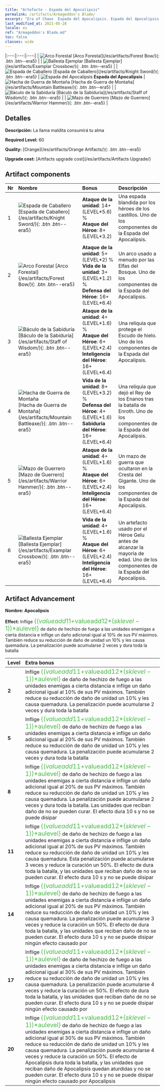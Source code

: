 ```yaml
---
title: "Artefacto - Espada del Apocalipsis"
permalink: /artifacts/Armageddon's Blade/
excerpt: "Era of Chaos  Espada del Apocalipsis. Espada del Apocalipsis La llama maldita consumirá tu alma"
last_modified_at: 2021-05-28
locale: es
ref: "Armageddon's Blade.md"
toc: false
classes: wide
---
```


  |:---:|:---:|:---:| 
  | ![Arco Forestal](/images/t/artifact_40442.png) [Arco Forestal](/es/artifacts/Forest Bow/){: .btn .btn--era5} |   | ![Ballesta Ejemplar](/images/t/artifact_40446.png) [Ballesta Ejemplar](/es/artifacts/Examplar Crossbow/){: .btn .btn--era5} | 
  | ![Espada de Caballero](/images/t/artifact_40441.png) [Espada de Caballero](/es/artifacts/Knight Sword/){: .btn .btn--era5} | ![Espada del Apocalipsis](/images/t/icon_artifact_44.png) **Espada del Apocalipsis** | ![Hacha de Guerra de Montaña](/images/t/artifact_40444.png) [Hacha de Guerra de Montaña](/es/artifacts/Mountain Battleaxe/){: .btn .btn--era5} | 
  | ![Báculo de la Sabiduría](/images/t/artifact_40443.png) [Báculo de la Sabiduría](/es/artifacts/Staff of Wisdom/){: .btn .btn--era5} |   | ![Mazo de Guerrero](/images/t/artifact_40445.png) [Mazo de Guerrero](/es/artifacts/Warrior Hammer/){: .btn .btn--era5} | 


## Detalles

 **Descripción:** La llama maldita consumirá tu alma

 **Required Level:** 60

 **Quality:** [Orange](/es/artifacts/Orange Artifacts/){: .btn .btn--era5}

 **Upgrade cost:** [Artifacts upgrade cost](/es/artifacts/Artifacts Upgrade/)



## Artifact components

  | Nr |    Nombre    |   Bonus | Descripción | 
  |:---|:-----------|:--------|:------------| 
  | 1 | ![Espada de Caballero](/images/t/artifact_40441.png) [Espada de Caballero](/es/artifacts/Knight Sword/){: .btn .btn--era5} | **Ataque de la unidad**: 14+(LEVEL\*5.6) %<br/>**Ataque del Héroe**: 8+(LEVEL\*3.2) | Una espada blandida por los héroes de los castillos. Uno de los componentes de la Espada del Apocalipsis. | 
  | 2 | ![Arco Forestal](/images/t/artifact_40442.png) [Arco Forestal](/es/artifacts/Forest Bow/){: .btn .btn--era5} | **Ataque de la unidad**: 5+(LEVEL\*2) %<br/>**Vida de la unidad**: 3+(LEVEL\*1.2) %<br/>**Defensa del Héroe**: 16+(LEVEL\*6.4) | Un arco usado a menudo por las Elfas del Bosque. Uno de los componentes de la Espada del Apocalipsis. | 
  | 3 | ![Báculo de la Sabiduría](/images/t/artifact_40443.png) [Báculo de la Sabiduría](/es/artifacts/Staff of Wisdom/){: .btn .btn--era5} | **Ataque de la unidad**: 4+(LEVEL\*1.6) %<br/>**Ataque del Héroe**: 6+(LEVEL\*2.4)<br/>**Inteligencia del Héroe**: 16+(LEVEL\*6.4) | Una reliquia que protege el Escudo de hielo. Uno de los componentes de la Espada del Apocalipsis. | 
  | 4 | ![Hacha de Guerra de Montaña](/images/t/artifact_40444.png) [Hacha de Guerra de Montaña](/es/artifacts/Mountain Battleaxe/){: .btn .btn--era5} | **Vida de la unidad**: 8+(LEVEL\*3.2) %<br/>**Defensa del Héroe**: 4+(LEVEL\*1.6)<br/>**Sabiduría del Héroe**: 16+(LEVEL\*6.4) | Una reliquia que dejó el Rey de los Enanos tras la batalla de Enroth. Uno de los componentes de la Espada del Apocalipsis. | 
  | 5 | ![Mazo de Guerrero](/images/t/artifact_40445.png) [Mazo de Guerrero](/es/artifacts/Warrior Hammer/){: .btn .btn--era5} | **Ataque de la unidad**: 4+(LEVEL\*1.6) %<br/>**Ataque del Héroe**: 6+(LEVEL\*2.4)<br/>**Inteligencia del Héroe**: 16+(LEVEL\*6.4) | Un mazo de guerra que ocultaron en la Cresta del Gigante. Uno de los componentes de la Espada del Apocalipsis. | 
  | 6 | ![Ballesta Ejemplar](/images/t/artifact_40446.png) [Ballesta Ejemplar](/es/artifacts/Examplar Crossbow/){: .btn .btn--era5} | **Vida de la unidad**: 4+(LEVEL\*1.6) %<br/>**Ataque del Héroe**: 6+(LEVEL\*2.4)<br/>**Inteligencia del Héroe**: 16+(LEVEL\*6.4) | Un artefacto usado por el Héroe Gelu antes de alcanzar la mayoría de edad. Uno de los componentes de la Espada del Apocalipsis. | 


## Artifact Advancement

 **Nombre: Apocalipsis**

 **Effect:** Inflige <span style="color: #48b946;font-size:20px">{($valueadd11+$valueadd12*($sklevel-1))*$aulevel}</span> de daño de hechizo de fuego a las unidades enemigas a cierta distancia e inflige un daño adicional igual al 10% de sus PV máximos. También reduce su reducción de daño de unidad un 10% y les causa quemadura. La penalización puede acumularse 2 veces y dura toda la batalla

  |  Level  |    Extra bonus  | 
  |:--------|:----------------| 
  | **2** | Inflige <span style="color: #48b946;font-size:20px">{($valueadd11+$valueadd12*($sklevel-1))*$aulevel}</span> de daño de hechizo de fuego a las unidades enemigas a cierta distancia e inflige un daño adicional igual al 10% de sus PV máximos. También reduce su reducción de daño de unidad un 10% y les causa quemadura. La penalización puede acumularse 2 veces y dura toda la batalla | 
  | **5** | Inflige <span style="color: #48b946;font-size:20px">{($valueadd11+$valueadd12*($sklevel-1))*$aulevel}</span> de daño de hechizo de fuego a las unidades enemigas a cierta distancia e inflige un daño adicional igual al 20% de sus PV máximos. También reduce su reducción de daño de unidad un 10% y les causa quemadura. La penalización puede acumularse 2 veces y dura toda la batalla | 
  | **8** | Inflige <span style="color: #48b946;font-size:20px">{($valueadd11+$valueadd12*($sklevel-1))*$aulevel}</span> de daño de hechizo de fuego a las unidades enemigas a cierta distancia e inflige un daño adicional igual al 20% de sus PV máximos. También reduce su reducción de daño de unidad un 10% y les causa quemadura. La penalización puede acumularse 2 veces y dura toda la batalla. Las unidades que reciban daño de <Apocalipsis> no se pueden curar. El efecto dura 10 s y no se puede disipar | 
  | **11** | Inflige <span style="color: #48b946;font-size:20px">{($valueadd11+$valueadd12*($sklevel-1))*$aulevel}</span> de daño de hechizo de fuego a las unidades enemigas a cierta distancia e inflige un daño adicional igual al 20% de sus PV máximos. También reduce su reducción de daño de unidad un 10% y les causa quemadura. Esta penalización puede acumularse 3 veces y reduce la curación un 50%. El efecto de <Apocalipsis> dura toda la batalla, y las unidades que reciban daño de <Apocalipsis> no se pueden curar. El efecto dura 10 s y no se puede disipar | 
  | **14** | Inflige <span style="color: #48b946;font-size:20px">{($valueadd11+$valueadd12*($sklevel-1))*$aulevel}</span> de daño de hechizo de fuego a las unidades enemigas a cierta distancia e inflige un daño adicional igual al 20% de sus PV máximos. También reduce su reducción de daño de unidad un 10% y les causa quemadura. La penalización puede acumularse 3 veces y reduce la curación un 50%. El efecto de <Apocalipsis> dura toda la batalla, y las unidades que reciban daño de <Apocalipsis> no se pueden curar. El efecto dura 10 s y no se puede disipar ningún efecto causado por <Apocalipsis> | 
  | **17** | Inflige <span style="color: #48b946;font-size:20px">{($valueadd11+$valueadd12*($sklevel-1))*$aulevel}</span> de daño de hechizo de fuego a las unidades enemigas a cierta distancia e inflige un daño adicional igual al 30% de sus PV máximos. También reduce su reducción de daño de unidad un 10% y les causa quemadura. La penalización puede acumularse 4 veces y reduce la curación un 50%. El efecto de <Apocalipsis> dura toda la batalla, y las unidades que reciban daño de <Apocalipsis> no se pueden curar. El efecto dura 10 s y no se puede disipar ningún efecto causado por <Apocalipsis> | 
  | **20** | Inflige <span style="color: #48b946;font-size:20px">{($valueadd11+$valueadd12*($sklevel-1))*$aulevel}</span> de daño de hechizo de fuego a las unidades enemigas a cierta distancia e inflige un daño adicional igual al 30% de sus PV máximos. También reduce su reducción de daño de unidad un 10% y les causa quemadura. La penalización puede acumularse 4 veces y reduce la curación un 50%. El efecto de Apocalipsis dura toda la batalla, y las unidades que reciban daño de Apocalipsis quedan aturdidas y no se pueden curar. El efecto dura 10 s y no se puede disipar ningún efecto causado por Apocalipsis | 
